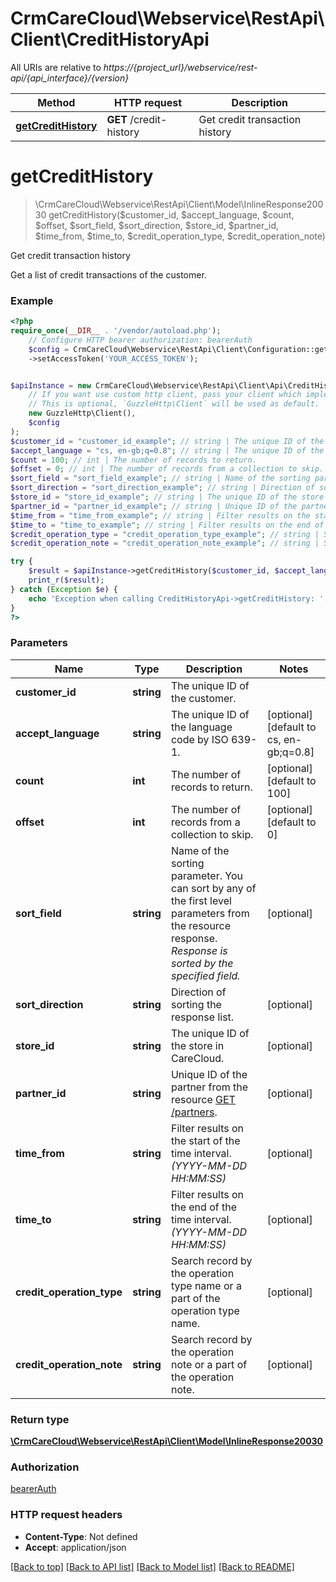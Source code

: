 # CrmCareCloud\Webservice\RestApi\Client\CreditHistoryApi

All URIs are relative to *https://{project_url}/webservice/rest-api/{api_interface}/{version}*

Method | HTTP request | Description
------------- | ------------- | -------------
[**getCreditHistory**](CreditHistoryApi.md#getcredithistory) | **GET** /credit-history | Get credit transaction history

# **getCreditHistory**
> \CrmCareCloud\Webservice\RestApi\Client\Model\InlineResponse20030 getCreditHistory($customer_id, $accept_language, $count, $offset, $sort_field, $sort_direction, $store_id, $partner_id, $time_from, $time_to, $credit_operation_type, $credit_operation_note)

Get credit transaction history

Get a list of credit transactions of the customer.

### Example
```php
<?php
require_once(__DIR__ . '/vendor/autoload.php');
    // Configure HTTP bearer authorization: bearerAuth
    $config = CrmCareCloud\Webservice\RestApi\Client\Configuration::getDefaultConfiguration()
    ->setAccessToken('YOUR_ACCESS_TOKEN');


$apiInstance = new CrmCareCloud\Webservice\RestApi\Client\Api\CreditHistoryApi(
    // If you want use custom http client, pass your client which implements `GuzzleHttp\ClientInterface`.
    // This is optional, `GuzzleHttp\Client` will be used as default.
    new GuzzleHttp\Client(),
    $config
);
$customer_id = "customer_id_example"; // string | The unique ID of the customer.
$accept_language = "cs, en-gb;q=0.8"; // string | The unique ID of the language code by ISO 639-1.
$count = 100; // int | The number of records to return.
$offset = 0; // int | The number of records from a collection to skip.
$sort_field = "sort_field_example"; // string | Name of the sorting parameter. You can sort by any of the first level parameters from the resource response. *Response is sorted by the specified field.*
$sort_direction = "sort_direction_example"; // string | Direction of sorting the response list.
$store_id = "store_id_example"; // string | The unique ID of the store in CareCloud.
$partner_id = "partner_id_example"; // string | Unique ID of the partner from the resource [GET /partners](/#tag/Partners).
$time_from = "time_from_example"; // string | Filter results on the start of the time interval. *(YYYY-MM-DD HH:MM:SS)*
$time_to = "time_to_example"; // string | Filter results on the end of the time interval. *(YYYY-MM-DD HH:MM:SS)*
$credit_operation_type = "credit_operation_type_example"; // string | Search record by the operation type name or a part of the operation type name.
$credit_operation_note = "credit_operation_note_example"; // string | Search record by the operation note or a part of the operation note.

try {
    $result = $apiInstance->getCreditHistory($customer_id, $accept_language, $count, $offset, $sort_field, $sort_direction, $store_id, $partner_id, $time_from, $time_to, $credit_operation_type, $credit_operation_note);
    print_r($result);
} catch (Exception $e) {
    echo 'Exception when calling CreditHistoryApi->getCreditHistory: ', $e->getMessage(), PHP_EOL;
}
?>
```

### Parameters

Name | Type | Description  | Notes
------------- | ------------- | ------------- | -------------
 **customer_id** | **string**| The unique ID of the customer. |
 **accept_language** | **string**| The unique ID of the language code by ISO 639-1. | [optional] [default to cs, en-gb;q&#x3D;0.8]
 **count** | **int**| The number of records to return. | [optional] [default to 100]
 **offset** | **int**| The number of records from a collection to skip. | [optional] [default to 0]
 **sort_field** | **string**| Name of the sorting parameter. You can sort by any of the first level parameters from the resource response. *Response is sorted by the specified field.* | [optional]
 **sort_direction** | **string**| Direction of sorting the response list. | [optional]
 **store_id** | **string**| The unique ID of the store in CareCloud. | [optional]
 **partner_id** | **string**| Unique ID of the partner from the resource [GET /partners](/#tag/Partners). | [optional]
 **time_from** | **string**| Filter results on the start of the time interval. *(YYYY-MM-DD HH:MM:SS)* | [optional]
 **time_to** | **string**| Filter results on the end of the time interval. *(YYYY-MM-DD HH:MM:SS)* | [optional]
 **credit_operation_type** | **string**| Search record by the operation type name or a part of the operation type name. | [optional]
 **credit_operation_note** | **string**| Search record by the operation note or a part of the operation note. | [optional]

### Return type

[**\CrmCareCloud\Webservice\RestApi\Client\Model\InlineResponse20030**](../Model/InlineResponse20030.md)

### Authorization

[bearerAuth](../../README.md#bearerAuth)

### HTTP request headers

 - **Content-Type**: Not defined
 - **Accept**: application/json

[[Back to top]](#) [[Back to API list]](../../README.md#documentation-for-api-endpoints) [[Back to Model list]](../../README.md#documentation-for-models) [[Back to README]](../../README.md)

